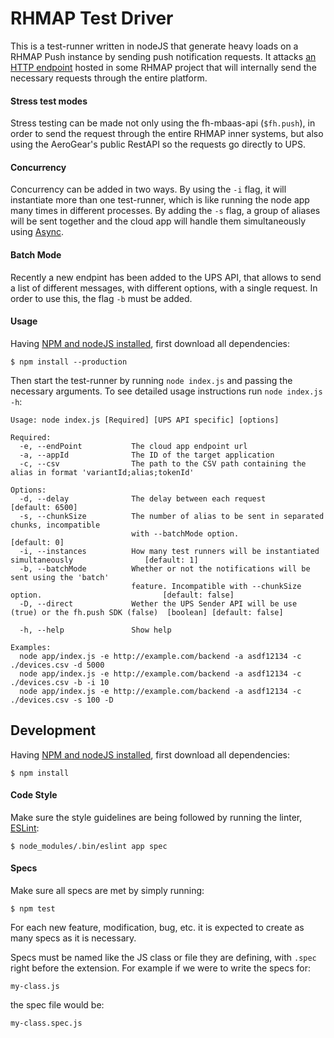 # RHMAP Test Driver
This is a test-runner written in nodeJS that generate heavy loads on a RHMAP Push instance by sending push notification requests. It attacks [an HTTP endpoint](https://github.com/josemigallas/rhmap-test-cloud-app) hosted in some RHMAP project that will internally send the necessary requests through the entire platform.

#### Stress test modes
Stress testing can be made not only using the fh-mbaas-api (`$fh.push`), in order to send the request through the entire RHMAP inner systems, but also using the AeroGear's public RestAPI so the requests go directly to UPS.

#### Concurrency
Concurrency can be added in two ways. By using the `-i` flag, it will instantiate more than one test-runner, which is like running the node app many times in different processes. By adding the `-s` flag, a group of aliases will be sent together and the cloud app will handle them simultaneously using [Async](https://www.npmjs.com/package/async).

#### Batch Mode
Recently a new endpint has been added to the UPS API, that allows to send a list of different messages, with different options, with a single request. In order to use this, the flag `-b` must be added.

#### Usage
Having [NPM and nodeJS installed](https://nodejs.org/), first download all dependencies:
```
$ npm install --production
```
Then start the test-runner by running `node index.js` and passing the necessary arguments. To see detailed usage instructions run `node index.js -h`:
```
Usage: node index.js [Required] [UPS API specific] [options]

Required:
  -e, --endPoint           The cloud app endpoint url
  -a, --appId              The ID of the target application
  -c, --csv                The path to the CSV path containing the alias in format 'variantId;alias;tokenId'

Options:
  -d, --delay              The delay between each request                                           [default: 6500]
  -s, --chunkSize          The number of alias to be sent in separated chunks, incompatible 
                           with --batchMode option.                                                 [default: 0]
  -i, --instances          How many test runners will be instantiated simultaneously                [default: 1]
  -b, --batchMode          Whether or not the notifications will be sent using the 'batch'
                           feature. Incompatible with --chunkSize option.                           [default: false]
  -D, --direct             Wether the UPS Sender API will be use (true) or the fh.push SDK (false)  [boolean] [default: false]

  -h, --help               Show help

Examples:
  node app/index.js -e http://example.com/backend -a asdf12134 -c ./devices.csv -d 5000
  node app/index.js -e http://example.com/backend -a asdf12134 -c ./devices.csv -b -i 10
  node app/index.js -e http://example.com/backend -a asdf12134 -c ./devices.csv -s 100 -D

```
## Development
Having [NPM and nodeJS installed](https://nodejs.org/), first download all dependencies:
```
$ npm install
```

#### Code Style
Make sure the style guidelines are being followed by running the linter, [ESLint](http://eslint.org/):
```
$ node_modules/.bin/eslint app spec
```

#### Specs
Make sure all specs are met by simply running:
```
$ npm test
```
For each new feature, modification, bug, etc. it is expected to create as many specs as it is necessary.

Specs must be named like the JS class or file they are defining, with `.spec` right before the extension. For example if we were to write the specs for:
```
my-class.js
```
the spec file would be:
```
my-class.spec.js
```
